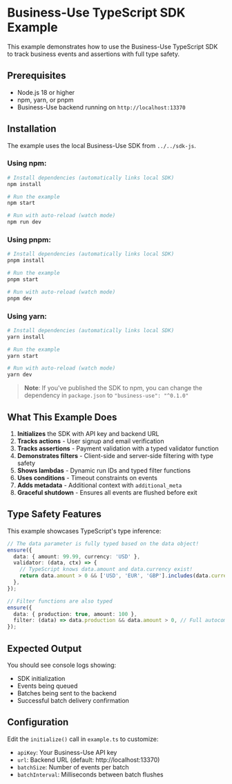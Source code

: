 # Business-Use TypeScript SDK Example

This example demonstrates how to use the Business-Use TypeScript SDK to track business events and assertions with full type safety.

## Prerequisites

- Node.js 18 or higher
- npm, yarn, or pnpm
- Business-Use backend running on `http://localhost:13370`

## Installation

The example uses the local Business-Use SDK from `../../sdk-js`.

### Using npm:

```bash
# Install dependencies (automatically links local SDK)
npm install

# Run the example
npm start

# Run with auto-reload (watch mode)
npm run dev
```

### Using pnpm:

```bash
# Install dependencies (automatically links local SDK)
pnpm install

# Run the example
pnpm start

# Run with auto-reload (watch mode)
pnpm dev
```

### Using yarn:

```bash
# Install dependencies (automatically links local SDK)
yarn install

# Run the example
yarn start

# Run with auto-reload (watch mode)
yarn dev
```

> **Note**: If you've published the SDK to npm, you can change the dependency in `package.json` to `"business-use": "^0.1.0"`

## What This Example Does

1. **Initializes** the SDK with API key and backend URL
2. **Tracks actions** - User signup and email verification
3. **Tracks assertions** - Payment validation with a typed validator function
4. **Demonstrates filters** - Client-side and server-side filtering with type safety
5. **Shows lambdas** - Dynamic run IDs and typed filter functions
6. **Uses conditions** - Timeout constraints on events
7. **Adds metadata** - Additional context with `additional_meta`
8. **Graceful shutdown** - Ensures all events are flushed before exit

## Type Safety Features

This example showcases TypeScript's type inference:

```typescript
// The data parameter is fully typed based on the data object!
ensure({
  data: { amount: 99.99, currency: 'USD' },
  validator: (data, ctx) => {
    // TypeScript knows data.amount and data.currency exist!
    return data.amount > 0 && ['USD', 'EUR', 'GBP'].includes(data.currency);
  },
});

// Filter functions are also typed
ensure({
  data: { production: true, amount: 100 },
  filter: (data) => data.production && data.amount > 0, // Full autocomplete!
});
```

## Expected Output

You should see console logs showing:
- SDK initialization
- Events being queued
- Batches being sent to the backend
- Successful batch delivery confirmation

## Configuration

Edit the `initialize()` call in `example.ts` to customize:
- `apiKey`: Your Business-Use API key
- `url`: Backend URL (default: http://localhost:13370)
- `batchSize`: Number of events per batch
- `batchInterval`: Milliseconds between batch flushes
